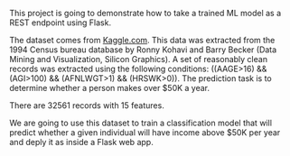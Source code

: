 This project is going to demonstrate how to take a trained ML model as a REST endpoint using Flask.

The dataset comes from [Kaggle.com](https://www.kaggle.com/uciml/adult-census-income). This data was extracted from the 1994 Census bureau database by Ronny Kohavi and Barry Becker (Data Mining and Visualization, Silicon Graphics). A set of reasonably clean records was extracted using the following conditions: ((AAGE>16) && (AGI>100) && (AFNLWGT>1) && (HRSWK>0)). The prediction task is to determine whether a person makes over $50K a year.

There are 32561 records with 15 features.

We are going to use this dataset to train a classification model that will predict whether a given individual will have income above $50K per year and deply it as inside a Flask web app. 